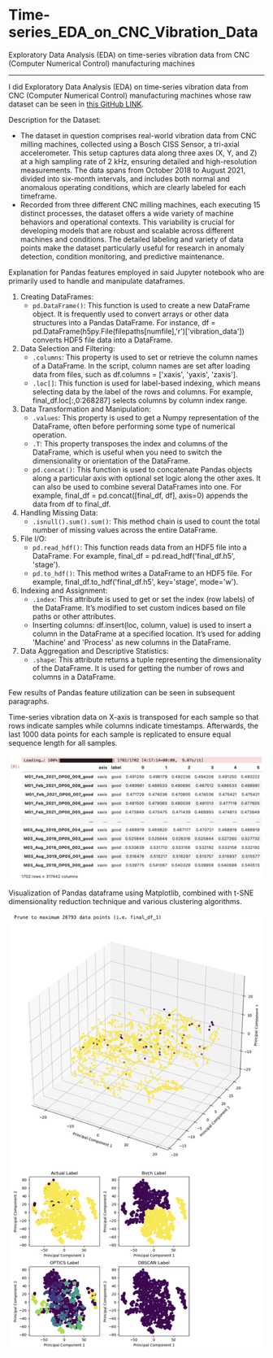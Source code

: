 # Time-series_EDA_on_CNC_Vibration_Data
Exploratory Data Analysis (EDA) on time-series vibration data from CNC (Computer Numerical Control) manufacturing machines 

---

I did Exploratory Data Analysis (EDA) on time-series vibration data from CNC (Computer Numerical Control) manufacturing machines whose raw dataset can be seen in [this GitHub LINK](https://github.com/boschresearch/CNC_Machining/tree/main).

Description for the Dataset:
- The dataset in question comprises real-world vibration data from CNC milling machines, collected using a Bosch CISS Sensor, a tri-axial accelerometer. This setup captures data along three axes (X, Y, and Z) at a high sampling rate of 2 kHz, ensuring detailed and high-resolution measurements. The data spans from October 2018 to August 2021, divided into six-month intervals, and includes both normal and anomalous operating conditions, which are clearly labeled for each timeframe.
- Recorded from three different CNC milling machines, each executing 15 distinct processes, the dataset offers a wide variety of machine behaviors and operational contexts. This variability is crucial for developing models that are robust and scalable across different machines and conditions. The detailed labeling and variety of data points make the dataset particularly useful for research in anomaly detection, condition monitoring, and predictive maintenance.

Explanation for Pandas features employed in said Jupyter notebook who are primarily used to handle and manipulate dataframes. 
1. Creating DataFrames:
    - `pd.DataFrame()`: This function is used to create a new DataFrame object. It is frequently used to convert arrays or other data structures into a Pandas DataFrame. For instance, df = pd.DataFrame(h5py.File(filepaths[numfile],'r')['vibration_data']) converts HDF5 file data into a DataFrame.
2. Data Selection and Filtering:
    - `.columns`: This property is used to set or retrieve the column names of a DataFrame. In the script, column names are set after loading data from files, such as df.columns = ['xaxis', 'yaxis', 'zaxis'].
    - `.loc[]`: This function is used for label-based indexing, which means selecting data by the label of the rows and columns. For example, final_df.loc[:,0:268287] selects columns by column index range.
3. Data Transformation and Manipulation:
    - `.values`: This property is used to get a Numpy representation of the DataFrame, often before performing some type of numerical operation.
    - `.T`: This property transposes the index and columns of the DataFrame, which is useful when you need to switch the dimensionality or orientation of the DataFrame.
    - `pd.concat()`: This function is used to concatenate Pandas objects along a particular axis with optional set logic along the other axes. It can also be used to combine several DataFrames into one. For example, final_df = pd.concat([final_df, df], axis=0) appends the data from df to final_df.
4. Handling Missing Data:
    - `.isnull().sum().sum()`: This method chain is used to count the total number of missing values across the entire DataFrame.
5. File I/O:
    - `pd.read_hdf()`: This function reads data from an HDF5 file into a DataFrame. For example, final_df = pd.read_hdf('final_df.h5', 'stage').
    - `pd.to_hdf()`: This method writes a DataFrame to an HDF5 file. For example, final_df.to_hdf('final_df.h5', key='stage', mode='w').
6. Indexing and Assignment:
    - `.index`: This attribute is used to get or set the index (row labels) of the DataFrame. It’s modified to set custom indices based on file paths or other attributes.
    - Inserting columns: df.insert(loc, column, value) is used to insert a column in the DataFrame at a specified location. It’s used for adding 'Machine' and 'Process' as new columns in the DataFrame.
7. Data Aggregation and Descriptive Statistics:
    - `.shape`: This attribute returns a tuple representing the dimensionality of the DataFrame. It is used for getting the number of rows and columns in a DataFrame.


Few results of Pandas feature utilization can be seen in subsequent paragraphs.

Time-series vibration data on X-axis is transposed for each sample so that rows indicate samples while columns indicate timestamps. Afterwards, the last 1000 data points for each sample is replicated to ensure equal sequence length for all samples. 

![image1](image1.png)

Visualization of Pandas dataframe using Matplotlib, combined with t-SNE dimensionality reduction technique and various clustering algorithms.

![image2](image2.png)

